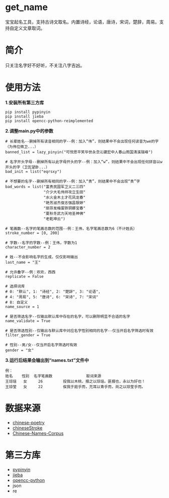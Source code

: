 # get_name
宝宝起名工具，支持古诗文取名。内置诗经，论语，唐诗，宋词，楚辞，周易。支持自定义文章取词。
# 简介
只关注名字好不好听，不关注八字吉凶。
# 使用方法
**1.安装所有第三方库**
```
pip install pypinyin
pip install jieba
pip install opencc-python-reimplemented
```
**2.调整main.py中的参数**
```
# 长辈姓名--删掉所有读音相同的字--例：加入“伟”，则结果中不会出现任何读音为we的字（为伟位微卫...）
banned_list = lazy_pinyin("可悦思平笑华世永念沁建宏中人春山雨国清溪瑞峰")

# 名字开头字母--删掉所有以此字母开头的字--例：加入“w”，则结果中不会出现任何拼音以w开头的字（卫瓦望卧...）
bad_init = list("eqrsxy")

# 不想要的名字--删掉所有相同的字--例：加入“贵”，则结果中不会出现“贵”字
bad_words = list("富贵民国军卫义二三四"
                 "介少大毛伟帅攻立生田"
                 "水火金木土才花凤龙春"
                 "艳芳淑杰俊志强昌银婷"
                 "丽芬发梅蛋铁铜娜宝春"
                 "夏秋冬武力天地圣神佛"
                 "老乾坤云")
                 
# 笔画数--名字的笔画总数的范围--例：王伟，名字笔画总数为6（不计姓氏）
stroke_number = [0, 200]

# 字数--名字的字数--例：王伟，字数为1
character_number = 2

# 姓--不会影响名字的生成，仅仅影响输出
last_name = "王"

# 允许叠字--例：欢欢，西西
replicate = False

# 选择词库
# 0: "默认", 1: "诗经", 2: "楚辞", 3: "论语",
# 4: "周易", 5: "唐诗", 6: "宋诗", 7: "宋词"
# 8: 自定义
name_source = 1

# 是否筛选名字--仅输出默认库中存在的名字，可以删除明显不合适的名字
name_validate = True

# 是否筛选性别--仅输出与默认库中对应名字性别相同的名字--仅当开启名字筛选时有效
filter_gender = True

# 性别--男/女--仅当开启名字筛选时有效
gender = "女"
```

**3.运行后结果会输出到“names.txt”文件中**
```
例：
姓名    性别  名字笔画数               取词来源
王琼瑶   女	    26	       投我以木桃，报之以琼瑶。匪报也，永以为好也！
王琼莹   女	    22	       俟我于庭乎而，充耳以青乎而，尚之以琼莹乎而。
```
# 数据来源
* [chinese-poetry](https://github.com/chinese-poetry/chinese-poetry)
* [chineseStroke](https://github.com/WTree/chineseStroke)
* [Chinese-Names-Corpus](https://github.com/wainshine/Chinese-Names-Corpus)
# 第三方库
* [pypinyin](https://github.com/mozillazg/python-pinyin)
* [jieba](https://github.com/fxsjy/jieba)
* [opencc-python](https://github.com/yichen0831/opencc-python)
* json
* re

